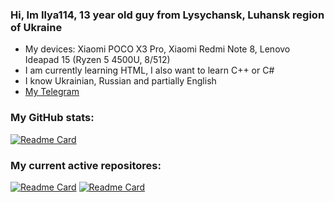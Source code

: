 ### Hi, Im Ilya114, 13 year old guy from Lysychansk, Luhansk region of Ukraine

- My devices: Xiaomi POCO X3 Pro, Xiaomi Redmi Note 8, Lenovo Ideapad 15 (Ryzen 5 4500U, 8/512)
- I am currently learning HTML, I also want to learn C++ or C#
- I know Ukrainian, Russian and partially English
- [My Telegram](https://t.me/Ilya114UA)

### My GitHub stats:
[![Readme Card](https://github-readme-stats.vercel.app/api?username=Ilya114&theme=dark&border_color=FFFFFF&show_icons=true&hide_title=true)](https://github.com/anuraghazra/github-readme-stats)

### My current active repositores:

[![Readme Card](https://github-readme-stats.vercel.app/api/pin?username=Ilya114&repo=lxc_vayu&theme=dark&border_color=FFFFFF)](https://github.com/anuraghazra/github-readme-stats)
[![Readme Card](https://github-readme-stats.vercel.app/api/pin?username=Ilya114&repo=box86-64-termux&theme=dark&border_color=FFFFFF)](https://github.com/anuraghazra/github-readme-stats)
